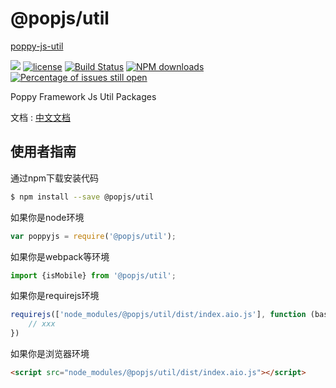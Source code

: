 # @popjs/util

[poppy-js-util](https://github.com/imvkmark/poppy-js-util)


[![](https://img.shields.io/badge/Powered%20by-jslib%20base-brightgreen.svg)](https://github.com/yanhaijing/jslib-base)
[![license](https://img.shields.io/badge/license-MIT-blue.svg)](https://github.com/imvkmark/poppy-js-util/blob/master/LICENSE)
[![Build Status](https://travis-ci.org/@popjs/util.svg?branch=master)](https://travis-ci.org/imvkmark/poppy-js-util)
[![NPM downloads](http://img.shields.io/npm/dm/@popjs/util.svg?style=flat-square)](http://www.npmtrends.com/@popjs/util)
[![Percentage of issues still open](http://isitmaintained.com/badge/open/imvkmark/poppy-js-util.svg)](http://isitmaintained.com/project/imvkmark/poppy-js-util "Percentage of issues still open")

Poppy Framework Js Util Packages

文档 : [中文文档](https://imvkmark.github.io/poppy-js-util/index.html)


## 使用者指南

通过npm下载安装代码

```bash
$ npm install --save @popjs/util
```

如果你是node环境

```js
var poppyjs = require('@popjs/util');
```

如果你是webpack等环境

```js
import {isMobile} from '@popjs/util';
```

如果你是requirejs环境

```js
requirejs(['node_modules/@popjs/util/dist/index.aio.js'], function (base) {
    // xxx
})
```

如果你是浏览器环境

```html
<script src="node_modules/@popjs/util/dist/index.aio.js"></script>
```
